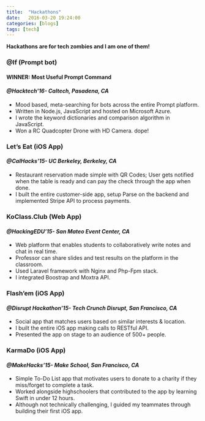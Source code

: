 ```yaml
---
title:  "Hackathons"
date:   2016-03-20 19:24:00
categories: [blogs]
tags: [tech]
---
```

**Hackathons are for tech zombies and I am one of them!**

### **@If (Prompt bot)**

#### **WINNER: Most Useful Prompt Command**

#### _@Hacktech'16- Caltech, Pasadena, CA_
 	
- Mood based, meta-searching for bots across the entire Prompt platform. 
- Written in Node.js, JavaScript and hosted on Microsoft Azure. 
- I wrote the keyword dictionaries and comparison algorithm in JavaScript. 
- Won a RC Quadcopter Drone with HD Camera. dope!

### **Let’s Eat (iOS App)**

#### _@CalHacks’15- UC Berkeley, Berkeley, CA_

- Restaurant reservation made simple with QR Codes; User gets notified when the table is ready and can pay the check through the app when done. 
- I built the entire customer-side app, setup Parse on the backend and implemented Stripe API to process payments. 

### **KoClass.Club (Web App)**

#### _@HackingEDU’15- San Mateo Event Center, CA_

- Web platform that enables students to collaboratively write notes and chat in real time.
- Professor can share slides and test results on the platform in the classroom.
- Used Laravel framework with Nginx and Php-Fpm stack.
- I integrated Boostrap and Moxtra API.

### **Flash’em (iOS App)**

#### _@Disrupt Hackathon’15- Tech Crunch Disrupt, San Francisco, CA_

- Social app that matches users based on similar interests & location. 
- I built the entire iOS app making calls to RESTful API. 
- Presented the app on stage to an audience of 500+ people.

### **KarmaDo (iOS App)**

#### _@MakeHacks’15- Make School, San Francisco, CA_

- Simple To-Do List app that motivates users to donate to a charity if they miss/forget to complete a task. 
- Worked alongside highschoolers that contributed to the app by learning Swift in under 12 hours.
- Although not technically challenging, I guided my teammates through building their first iOS app.
